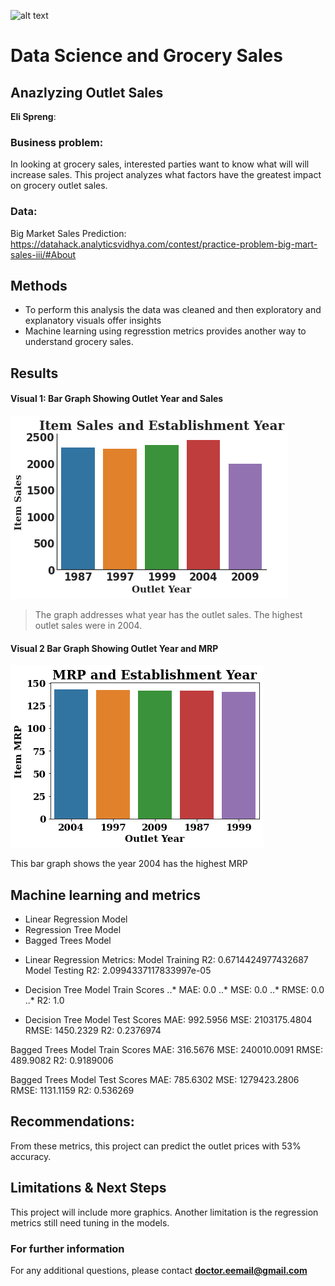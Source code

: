 ![alt text](https://learn.g2.com/hubfs/shopper%20marketing.jpg)

# Data Science and Grocery Sales
## Anazlyzing Outlet Sales  

**Eli Spreng**: 

### Business problem:

In looking at grocery sales, interested parties want to know what will will increase sales. This project analyzes what factors have the greatest impact on 
grocery outlet sales.


### Data:
Big Market Sales Prediction: https://datahack.analyticsvidhya.com/contest/practice-problem-big-mart-sales-iii/#About


## Methods
- To perform this analysis the data was cleaned and then exploratory and explanatory visuals offer insights
- Machine learning using regresstion metrics provides another way to understand grocery sales. 

## Results

#### Visual 1: Bar Graph Showing Outlet Year and Sales
![alt text](https://github.com/Elispreng/Project-1-Food-Sales-and-Store-Cultures/blob/main/Spreng%20Outlet%20Year%20and%20Sales.png)

> The graph addresses what year has the outlet sales. The highest outlet sales were in 2004.

#### Visual 2 Bar  Graph Showing Outlet Year and MRP

![alt text](https://github.com/Elispreng/Project-1-Food-Sales-and-Store-Cultures/blob/main/Spreng%20Outlet%20Year%20and%20MRP.png)


This bar graph shows the year 2004 has the highest MRP

## Machine learning and metrics
- Linear Regression Model
- Regression Tree Model
- Bagged Trees Model

+ Linear Regression Metrics:
Model Training R2: 0.6714424977432687
Model Testing R2: 2.0994337117833997e-05

+ Decision Tree Model Train Scores
..* MAE: 0.0 
..* MSE: 0.0 
..* RMSE: 0.0 
..* R2: 1.0

+ Decision Tree Model Test Scores
MAE: 992.5956 
MSE: 2103175.4804 
RMSE: 1450.2329 
R2: 0.2376974

Bagged Trees Model Train Scores
MAE: 316.5676 
MSE: 240010.0091 
RMSE: 489.9082 
R2: 0.9189006

Bagged Trees Model Test Scores
MAE: 785.6302 
MSE: 1279423.2806 
RMSE: 1131.1159 
R2: 0.536269

## Recommendations:

From these metrics, this project can predict the outlet prices with 53% accuracy. 

## Limitations & Next Steps

This project will include more graphics. Another limitation is the regression metrics still need tuning in the models. 

### For further information


For any additional questions, please contact **doctor.eemail@gmail.com**
